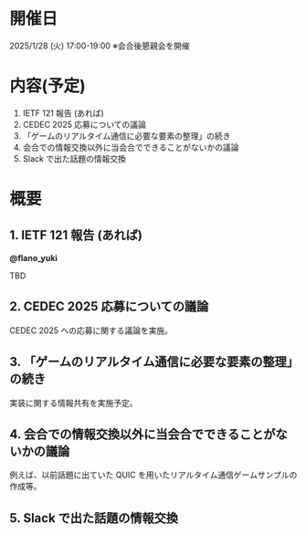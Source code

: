 # 開催日

2025/1/28 (火) 17:00-19:00
※会合後懇親会を開催

# 内容(予定)

1. IETF 121 報告 (あれば)
2. CEDEC 2025 応募についての議論
3. 「ゲームのリアルタイム通信に必要な要素の整理」の続き
4. 会合での情報交換以外に当会合でできることがないかの議論
5. Slack で出た話題の情報交換


# 概要

## 1. IETF 121 報告 (あれば)

**@flano_yuki**

TBD

## 2. CEDEC 2025 応募についての議論

CEDEC 2025 への応募に関する議論を実施。

## 3. 「ゲームのリアルタイム通信に必要な要素の整理」の続き

実装に関する情報共有を実施予定。

## 4. 会合での情報交換以外に当会合でできることがないかの議論

例えば、以前話題に出ていた QUIC を用いたリアルタイム通信ゲームサンプルの作成等。

## 5. Slack で出た話題の情報交換


